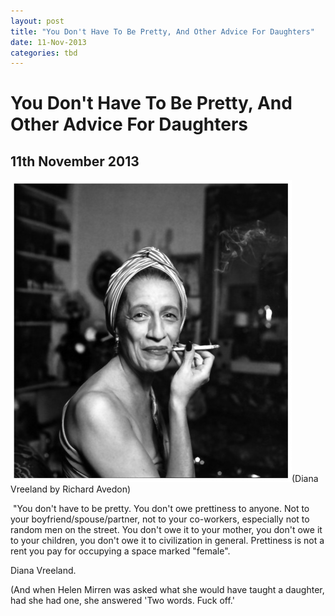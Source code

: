 ```yaml
---
layout: post
title: "You Don't Have To Be Pretty, And Other Advice For Daughters"
date: 11-Nov-2013
categories: tbd
---
```


# You Don't Have To Be Pretty, And Other Advice For Daughters

## 11th November 2013

<img class="photo-horiz" src="/images/2013/11/diana-vreeland-by-richard-avedon.jpg" />(Diana Vreeland by Richard Avedon)

 "You don't have to be pretty. You don't owe prettiness to anyone. Not to your boyfriend/spouse/partner,   not to your co-workers,   especially not to random men on the street. You don't owe it to your mother, you don't owe it to your children, you don't owe it to civilization in general. Prettiness is not a rent you pay for occupying a space marked "female".

Diana Vreeland.

(And when Helen Mirren was asked what she would have taught a daughter, had she had one, she answered 'Two words. Fuck off.'
